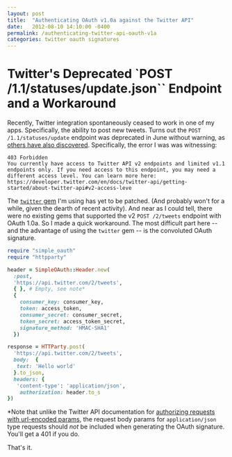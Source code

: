 ```yaml
---
layout: post
title:  "Authenticating OAuth v1.0a against the Twitter API"
date:   2012-08-10 14:10:00 -0400
permalink: /authenticating-twitter-api-oauth-v1a
categories: twitter oauth signatures
---
```


# Twitter's Deprecated `POST /1.1/statuses/update.json`` Endpoint and a Workaround

Recently, Twitter integration spontaneously ceased to work in one of my apps.  Specifically, the ability to post new tweets.  Turns out the `POST /1.1/statuses/update` endpoint was deprecated in June without warning, as [others have also discovered](https://stackoverflow.com/questions/76352378/why-does-twitter-api-return-the-error-if-you-need-access-to-this-endpoint-you).  Specifically, the error I was was witnessing:

```
403 Forbidden
You currently have access to Twitter API v2 endpoints and limited v1.1 endpoints only. If you need access to this endpoint, you may need a different access level. You can learn more here: https://developer.twitter.com/en/docs/twitter-api/getting-started/about-twitter-api#v2-access-leve
```

The [`twitter` gem](https://github.com/sferik/twitter) I'm using has yet to be patched. (And probably won't for a while, given the dearth of recent activity).  And near as I could tell, there were no existing gems that supported the v2 `POST /2/tweets` endpoint with OAuth 1.0a.  So I made a quick workaround.  The most difficult part here -- and the advantage of using the `twitter` gem -- is the convoluted OAuth signature.  

```ruby
require "simple_oauth"
require "httpparty"

header = SimpleOAuth::Header.new(
  :post, 
  'https://api.twitter.com/2/tweets',
  { }, # Empty, see note*
  { 
    consumer_key: consumer_key, 
    token: access_token, 
    consumer_secret: consumer_secret, 
    token_secret: access_token_secret,
    signature_method: 'HMAC-SHA1'
  })

response = HTTParty.post(
  'https://api.twitter.com/2/tweets',
  body:  { 
   text: 'Hello world'
  }.to_json, 
  headers: {
   'content-type': 'application/json',
    authorization: header.to_s
})

```

*Note that unlike the Twitter API documentation for [authorizing requests with url-encoded params](https://developer.twitter.com/en/docs/authentication/oauth-1-0a/authorizing-a-request), the request body params for `application/json` type requests should _not_ be included when generating the OAuth signature.  You'll get a 401 if you do.

That's it.